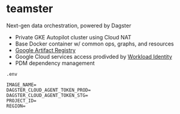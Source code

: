# teamster
Next-gen data orchestration, powered by Dagster

- Private GKE Autopilot cluster using Cloud NAT
- Base Docker container w/ common ops, graphs, and resources
- [Google Artifact Registry](https://cloud.google.com/artifact-registry/docs/docker/store-docker-container-images)
- Google Cloud services access prodivded by [Workload Identity](https://cloud.google.com/kubernetes-engine/docs/how-to/workload-identity)
- PDM dependency management

`.env`
```
IMAGE_NAME=
DAGSTER_CLOUD_AGENT_TOKEN_PROD=
DAGSTER_CLOUD_AGENT_TOKEN_STG=
PROJECT_ID=
REGION=
```
